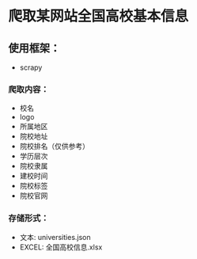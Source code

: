 # 爬取某网站全国高校基本信息
## 使用框架：
* scrapy 
### 爬取内容：
* 校名
* logo
* 所属地区
* 院校地址
* 院校排名（仅供参考）
* 学历层次
* 院校隶属
* 建校时间
* 院校标签
* 院校官网

### 存储形式：
* 文本: universities.json
* EXCEL: 全国高校信息.xlsx

